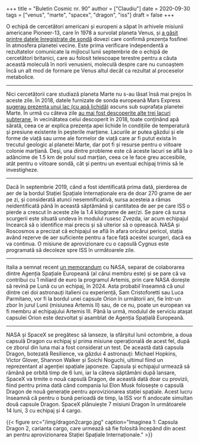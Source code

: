 +++
title = "Buletin Cosmic nr. 90"
author = ["Claudiu"]
date = 2020-09-30
tags = ["venus", "marte", "spacex", "dragon", "iss"]
draft = false
+++

O echipă de cercetători americani și europeni a săpat în arhivele misiunii americane Pioneer-13, care în 1978 a survolat planeta Venus, și [a găsit printre datele înregistrate de sondă](https://arxiv.org/abs/2009.12758) dovezi care confirmă prezența fosfinei în atmosfera planetei vecine. Este prima verificare independentă a rezultatelor comunicate la mijlocul lunii septembrie de o echipă de cercetători britanici, care au folosit telescoape terestre pentru a căuta această moleculă în norii venusieni, moleculă despre care nu cunoaștem încă un alt mod de formare pe Venus altul decât ca rezultat al proceselor metabolice.

---

Nici cercetătorii care studiază planeta Marte nu s-au lăsat însă mai prejos în aceste zile. În 2018, datele furnizate de sonda europeană Mars Express [sugerau prezența unui lac (cu apă lichidă)](https://www.nature.com/articles/d41586-018-05795-6) ascuns sub suprafața planetei Marte. În urmă cu câteva zile [au mai fost descoperite alte trei lacuri subterane](https://www.nature.com/articles/s41550-020-1200-6), în vecinătatea celui descoperit în 2018, toate conținând apă sărată, ceea ce ar explica prezența apei lichide în condițiile de temperatură și presiune existente în peșterile marțiene. Lacurile ar putea găzdui și ele forme de viață sau urme ale formelor de viață care ar fi putut exista în trecutul geologic al planetei Marte, dar pot fi și resurse pentru o viitoare colonie marțiană. Deși, una dintre probleme este că aceste lacuri se află la o adâncime de 1.5 km de polul sud marțian, ceea ce le face greu accesibile, atât pentru o viitoare sondă, cât și pentru un eventual echipaj trimis să le investigheze.

---

Dacă în septembrie 2019, când a fost identificată prima dată, pierderea de aer de la bordul Stației Spațiale Internaționale era de doar 270 grame de aer pe zi, și considerată atunci nesemnificativă, sursa acesteia a rămas neidentificată până în această săptămână și cantitatea de aer pe care ISS o pierde a crescut în aceste zile la 1.4 kilograme de aer/zi. Se pare că sursa scurgerii este situată undeva în modulul rusesc Zvezda, iar acum echipajul încearcă să o identifice mai precis și să ulterior să o oprească.  NASA și Roscosmos a precizat că echipajul se află în afara oricărui pericol, stația având rezerve de aer suficiente pentru a face față acestei scurgeri, dacă ea va continua. O misiune de aprovizionare cu o capsulă Cygnus este programată să decoleze spre ISS în următoarele zile.

---

Italia a semnat recent [un memorandum](https://www.nasa.gov/press/2013/june/nasa-and-italian-space-agency-sign-agreement-on-exploration-of-mercury/) cu NASA, separat de colaborarea dintre Agenția Spațiale Europeană (al cărui membru este) și se pare că va contribui cu 1 miliard de euro la programul Artemis, prin care NASA dorește să revină pe Lună cu un echipaj, în 2024. Asta probabil înseamnă că unul dintre cei doi astronauți italieni cu experiență, Sam Cristoforetti sau Luca Parmitano, vor fi la bordul unei capsule Orion în următorii ani, fie într-un zbor în jurul Lunii (misiunea Artemis II) sau, de ce nu, poate un european va fi membru al echipajului Artemis III. Până la urmă, modulul de serviciu atașat capsulei Orion este dezvoltat și asamblat de Agenția Spațială Europeană.

---

NASA și SpaceX se pregătesc să lanseze, la sfârșitul lunii octombrie, a doua capsulă Dragon cu echipaj și prima misiune operațională de acest fel, după ce zborul din luna mai a fost considerat un test. De această dată capsula Dragon, botezată Resilience, va găzdui 4 astronauți: Michael Hopkins, Victor Glover, Shannon Walker și Soichi Noguchi, ultimul fiind un reprezentant al agenției spațiale japoneze. Capsula și echipajul urmează să rămână pe orbită timp de 6 luni, iar la câteva săptămâni după lansare, SpaceX va trmite o nouă capsulă Dragon, de această dată doar cu provizii, fiind pentru prima dată când compania lui Elon Musk folosește o capsulă Dragon de nouă generație pentru aprovizionarea stației spațiale. Acest lucru înseamnă că pentru o bună perioadă de timp, la ISS vor fi andocate simultan două capsule Dragon. SpaceX plănuiește 7 misiuni Dragon în următoarele 14 luni, 3 cu echipaj și 4 cargo.

{{< figure src="/img/dragon2cargo.jpg" caption="Imaginea 1: Capsula Dragon 2, carianta cargo, care urmează să fie folosită începând din acest an pentru aprovizionarea Stației Spațiale Internaționale." >}}